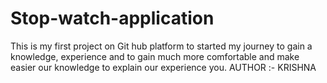 # Stop-watch-application
This is my first project on Git hub platform to started my journey to gain a knowledge, experience and to gain much more comfortable and make easier our knowledge to explain our experience you.
AUTHOR :- KRISHNA 
